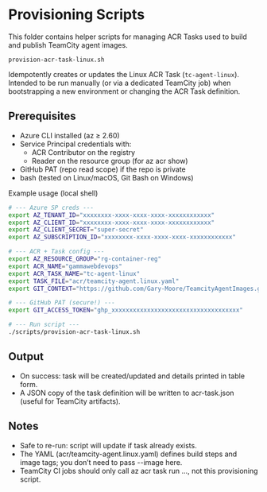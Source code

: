 # Provisioning Scripts

This folder contains helper scripts for managing ACR Tasks used to build and publish TeamCity agent images.

`provision-acr-task-linux.sh`

Idempotently creates or updates the Linux ACR Task (`tc-agent-linux`).
Intended to be run manually (or via a dedicated TeamCity job) when bootstrapping a new environment or changing the ACR Task definition.

## Prerequisites

- Azure CLI installed (az ≥ 2.60)
- Service Principal credentials with:
    - ACR Contributor on the registry
    - Reader on the resource group (for az acr show)
- GitHub PAT (repo read scope) if the repo is private
- bash (tested on Linux/macOS, Git Bash on Windows)

Example usage (local shell)
```bash
# --- Azure SP creds ---
export AZ_TENANT_ID="xxxxxxxx-xxxx-xxxx-xxxx-xxxxxxxxxxxx"
export AZ_CLIENT_ID="xxxxxxxx-xxxx-xxxx-xxxx-xxxxxxxxxxxx"
export AZ_CLIENT_SECRET="super-secret"
export AZ_SUBSCRIPTION_ID="xxxxxxxx-xxxx-xxxx-xxxx-xxxxxxxxxxxx"

# --- ACR + Task config ---
export AZ_RESOURCE_GROUP="rg-container-reg"
export ACR_NAME="gammawebdevops"
export ACR_TASK_NAME="tc-agent-linux"
export TASK_FILE="acr/teamcity-agent.linux.yaml"
export GIT_CONTEXT="https://github.com/Gary-Moore/TeamcityAgentImages.git#main"

# --- GitHub PAT (secure!) ---
export GIT_ACCESS_TOKEN="ghp_xxxxxxxxxxxxxxxxxxxxxxxxxxxxxxxxxxxx"

# --- Run script ---
./scripts/provision-acr-task-linux.sh
```

## Output

- On success: task will be created/updated and details printed in table form.
- A JSON copy of the task definition will be written to acr-task.json (useful for TeamCity artifacts).

## Notes

- Safe to re-run: script will update if task already exists.
- The YAML (acr/teamcity-agent.linux.yaml) defines build steps and image tags; you don’t need to pass --image here.
- TeamCity CI jobs should only call az acr task run …, not this provisioning script.